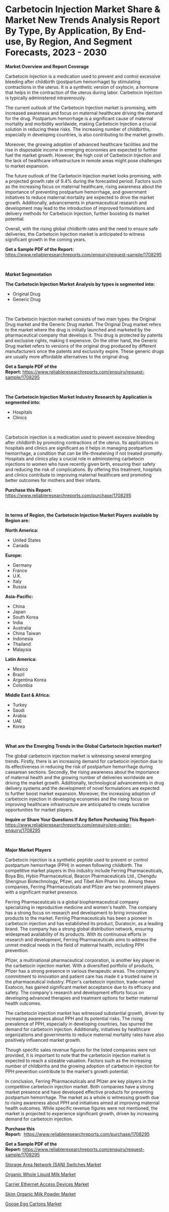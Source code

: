 <p><h1>Carbetocin Injection Market Share & Market New Trends Analysis Report By Type, By Application, By End-use, By Region, And Segment Forecasts, 2023 - 2030</h1></p><p><strong>Market Overview and Report Coverage</strong></p>
<p><p>Carbetocin Injection is a medication used to prevent and control excessive bleeding after childbirth (postpartum hemorrhage) by stimulating contractions in the uterus. It is a synthetic version of oxytocin, a hormone that helps in the contraction of the uterus during labor. Carbetocin Injection is typically administered intravenously.</p><p>The current outlook of the Carbetocin Injection market is promising, with increased awareness and focus on maternal healthcare driving the demand for the drug. Postpartum hemorrhage is a significant cause of maternal mortality and morbidity worldwide, making Carbetocin Injection a crucial solution in reducing these risks. The increasing number of childbirths, especially in developing countries, is also contributing to the market growth.</p><p>Moreover, the growing adoption of advanced healthcare facilities and the rise in disposable income in emerging economies are expected to further fuel the market growth. However, the high cost of Carbetocin Injection and the lack of healthcare infrastructure in remote areas might pose challenges to market expansion.</p><p>The future outlook of the Carbetocin Injection market looks promising, with a projected growth rate of 9.4% during the forecasted period. Factors such as the increasing focus on maternal healthcare, rising awareness about the importance of preventing postpartum hemorrhage, and government initiatives to reduce maternal mortality are expected to drive the market growth. Additionally, advancements in pharmaceutical research and development may lead to the introduction of improved formulations and delivery methods for Carbetocin Injection, further boosting its market potential.</p><p>Overall, with the rising global childbirth rates and the need to ensure safe deliveries, the Carbetocin Injection market is anticipated to witness significant growth in the coming years.</p></p>
<p><strong>Get a Sample PDF of the Report:</strong> <a href="https://www.reliableresearchreports.com/enquiry/request-sample/1708295">https://www.reliableresearchreports.com/enquiry/request-sample/1708295</a></p>
<p>&nbsp;</p>
<p><strong>Market Segmentation</strong></p>
<p><strong>The Carbetocin Injection Market Analysis by types is segmented into:</strong></p>
<p><ul><li>Original Drug</li><li>Generic Drug</li></ul></p>
<p>&nbsp;</p>
<p><p>The Carbetocin Injection market consists of two main types: the Original Drug market and the Generic Drug market. The Original Drug market refers to the market where the drug is initially launched and marketed by the pharmaceutical company that develops it. This drug is protected by patents and exclusive rights, making it expensive. On the other hand, the Generic Drug market refers to versions of the original drug produced by different manufacturers once the patents and exclusivity expire. These generic drugs are usually more affordable alternatives to the original drug.</p></p>
<p><strong>Get a Sample PDF of the Report:</strong>&nbsp;<a href="https://www.reliableresearchreports.com/enquiry/request-sample/1708295">https://www.reliableresearchreports.com/enquiry/request-sample/1708295</a></p>
<p>&nbsp;</p>
<p><strong>The Carbetocin Injection Market Industry Research by Application is segmented into:</strong></p>
<p><ul><li>Hospitals</li><li>Clinics</li></ul></p>
<p>&nbsp;</p>
<p><p>Carbetocin injection is a medication used to prevent excessive bleeding after childbirth by promoting contractions of the uterus. Its applications in hospitals and clinics are significant as it helps in managing postpartum hemorrhage, a condition that can be life-threatening if not treated promptly. Hospitals and clinics play a crucial role in administering carbetocin injections to women who have recently given birth, ensuring their safety and reducing the risk of complications. By offering this treatment, hospitals and clinics contribute to improving maternal healthcare and promoting better outcomes for mothers and their infants.</p></p>
<p><strong>Purchase this Report:</strong>&nbsp; <a href="https://www.reliableresearchreports.com/purchase/1708295">https://www.reliableresearchreports.com/purchase/1708295</a></p>
<p>&nbsp;</p>
<p><strong>In terms of Region, the Carbetocin Injection Market Players available by Region are:</strong></p>
<p>
    <p> <strong> North America: </strong>
        <ul>
            <li>United States</li>
            <li>Canada</li>
        </ul>
        </p> 
    <p> <strong> Europe: </strong>
        <ul>
            <li>Germany</li>
            <li>France</li>
            <li>U.K.</li>
            <li>Italy</li>
            <li>Russia</li>
        </ul>
        </p> 
    <p> <strong> Asia-Pacific: </strong>
        <ul>
            <li>China</li>
            <li>Japan</li>
            <li>South Korea</li>
            <li>India</li>
            <li>Australia</li>
            <li>China Taiwan</li>
            <li>Indonesia</li>
            <li>Thailand</li>
            <li>Malaysia</li>
        </ul>
        </p> 
    <p> <strong> Latin America: </strong>
        <ul>
            <li>Mexico</li>
            <li>Brazil</li>
            <li>Argentina Korea</li>
            <li>Colombia</li>
        </ul>
        </p> 
    <p> <strong> Middle East & Africa: </strong>
        <ul>
            <li>Turkey</li>
            <li>Saudi</li>
            <li>Arabia</li>
            <li>UAE</li>
            <li>Korea</li>
        </ul>
    </p>
    </p>
<p>&nbsp;</p>
<p><strong>What are the Emerging Trends in the Global Carbetocin Injection market?</strong></p>
<p><p>The global carbetocin injection market is witnessing several emerging trends. Firstly, there is an increasing demand for carbetocin injection due to its effectiveness in reducing the risk of postpartum hemorrhage during caesarean sections. Secondly, the rising awareness about the importance of maternal health and the growing number of deliveries worldwide are driving the market growth. Additionally, technological advancements in drug delivery systems and the development of novel formulations are expected to further boost market expansion. Moreover, the increasing adoption of carbetocin injection in developing economies and the rising focus on improving healthcare infrastructure are anticipated to create lucrative opportunities for market players.</p></p>
<p><strong>Inquire or Share Your Questions If Any Before Purchasing This Report</strong>- <a href="https://www.reliableresearchreports.com/enquiry/pre-order-enquiry/1708295">https://www.reliableresearchreports.com/enquiry/pre-order-enquiry/1708295</a></p>
<p>&nbsp;</p>
<p><strong>Major Market Players</strong></p>
<p><p>Carbetocin injection is a synthetic peptide used to prevent or control postpartum hemorrhage (PPH) in women following childbirth. The competitive market players in this industry include Ferring Pharmaceuticals, Boya Bio, Hybio Pharmaceutical, Beacon Pharmaceuticals Ltd., Chengdu Shengnuo Biotechnology, Pfizer, and Tibet Aim Pharm Inc. Among these companies, Ferring Pharmaceuticals and Pfizer are two prominent players with a significant market presence.</p><p>Ferring Pharmaceuticals is a global biopharmaceutical company specializing in reproductive medicine and women's health. The company has a strong focus on research and development to bring innovative products to the market. Ferring Pharmaceuticals has been a pioneer in carbetocin injection and has established its product, Duratocin, as a leading brand. The company has a strong global distribution network, ensuring widespread availability of its products. With its continuous efforts in research and development, Ferring Pharmaceuticals aims to address the unmet medical needs in the field of maternal health, including PPH prevention.</p><p>Pfizer, a multinational pharmaceutical corporation, is another key player in the carbetocin injection market. With a diversified portfolio of products, Pfizer has a strong presence in various therapeutic areas. The company's commitment to innovation and patient care has made it a trusted name in the pharmaceutical industry. Pfizer's carbetocin injection, trade-named Exatocin, has gained significant market acceptance due to its efficacy and safety. The company's research and development efforts focus on developing advanced therapies and treatment options for better maternal health outcomes.</p><p>The carbetocin injection market has witnessed substantial growth, driven by increasing awareness about PPH and its potential risks. The rising prevalence of PPH, especially in developing countries, has spurred the demand for carbetocin injection. Additionally, initiatives by healthcare organizations and governments to reduce maternal mortality rates have also positively influenced market growth.</p><p>Though specific sales revenue figures for the listed companies were not provided, it is important to note that the carbetocin injection market is expected to reach a sizeable valuation. Factors such as the increasing number of childbirths and the growing adoption of carbetocin injection for PPH prevention contribute to the market's growth potential.</p><p>In conclusion, Ferring Pharmaceuticals and Pfizer are key players in the competitive carbetocin injection market. Both companies have a strong market presence and have developed effective products for preventing postpartum hemorrhage. The market as a whole is witnessing growth due to rising awareness about PPH and initiatives aimed at improving maternal health outcomes. While specific revenue figures were not mentioned, the market is projected to experience significant growth, driven by increasing demand for carbetocin injection.</p></p>
<p><strong>Purchase this Report:</strong>&nbsp;&nbsp;<a href="https://www.reliableresearchreports.com/purchase/1708295">https://www.reliableresearchreports.com/purchase/1708295</a></p>
<p></p>
<p><strong>Get a Sample PDF of the Report:</strong>&nbsp;<a href="https://www.reliableresearchreports.com/enquiry/request-sample/1708295">https://www.reliableresearchreports.com/enquiry/request-sample/1708295</a></p>
<p><p><a href="https://www.linkedin.com/pulse/storage-area-network-san-switches-market-size-2023-2030/">Storage Area Network (SAN) Switches Market</a></p><p><a href="https://medium.com/@hugthess010/organic-whole-liquid-milk-market-size-cagr-trends-2024-2030-b4196aee2c52">Organic Whole Liquid Milk Market</a></p><p><a href="https://www.linkedin.com/pulse/carrier-ethernet-access-devices-market-size-2023-2030-global/">Carrier Ethernet Access Devices Market</a></p><p><a href="https://medium.com/@moribenton733320/skim-organic-milk-powder-market-outlook-industry-overview-and-forecast-2023-to-2030-6bd101c159e9">Skim Organic Milk Powder Market</a></p><p><a href="https://www.linkedin.com/pulse/goose-egg-cartons-market-research-report-provides-thorough-industry/">Goose Egg Cartons Market</a></p></p>